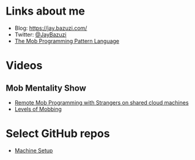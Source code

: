 # Links about me

- Blog: https://jay.bazuzi.com/
- Twitter: [@JayBazuzi](https://twitter.com/jaybazuzi)
- [The Mob Programming Pattern Language](https://jay.bazuzi.com/Mobbing-Pattern-Language/)

# Videos

## Mob Mentality Show

- [Remote Mob Programming with Strangers on shared cloud machines](https://www.youtube.com/watch?v=vB0rF0ElOT8)
- [Levels of Mobbing](https://www.youtube.com/watch?v=MXr1ptmrjDI)

# Select GitHub repos

- [Machine Setup](https://github.com/JayBazuzi/machine-setup)
